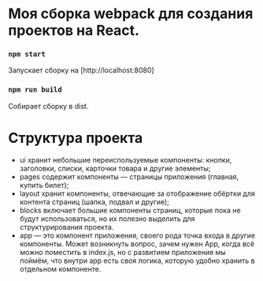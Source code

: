 # Моя сборка webpack для создания проектов на React.

### `npm start`

Запускает сборку на [http://localhost:8080]

### `npm run build`

Собирает сборку в dist.

# Структура проекта
- ui хранит небольшие переиспользуемые компоненты: кнопки, заголовки, списки, карточки товара и другие элементы;
- pages содержит компоненты — страницы приложения (главная, купить билет);
- layout хранит компоненты, отвечающие за отображение обёртки для контента страниц (шапка, подвал и другие);
- blocks включает большие компоненты страниц, которые пока не будут использоваться, но их полезно выделить для структурирования проекта.
- app — это компонент приложения, своего рода точка входа в другие компоненты. Может возникнуть вопрос, зачем нужен App, когда всё можно поместить в index.js, но с развитием приложения мы поймём, что внутри app есть своя логика, которую удобно хранить в отдельном компоненте.
